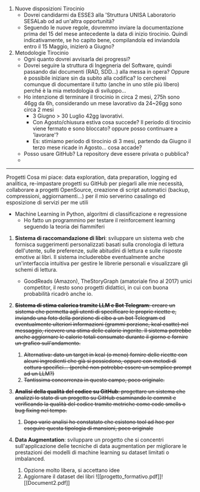 1) Nuove disposizioni Tirocinio
	- Dovrei candidarmi da ESSE3 alla 'Struttura UNISA Laboratorio SESALab od ad un'altra opportunità?
	- Seguendo le nuove regole, dovremmo inviare la documentazione prima del 15 del mese antecedente la data di inizio tirocinio. Quindi indicativamente, se ho capito bene, compilandola ed inviandola entro il 15 Maggio, inizierò a Giugno?
2) Metodologie Tirocinio
	- Ogni quanto dovrei avvisarla dei progressi?
	- Dovrei seguire la struttura di Ingegneria del Software, quindi passando dai documenti (RAD, SDD...) alla messa in opera? Oppure è possibile iniziare sin da subito alla codifica? Io cercherei comunque di documentare il tutto (anche in uno stile più libero) perché è la mia metodologia di sviluppo...
	- Ho intenzione di terminare il tirocinio in circa 2 mesi, 275h sono 46gg da 6h, considerando un mese lavorativo da 24~26gg sono circa 2 mesi
		- 3 Giugno > 30 Luglio 42gg lavorativi.
		- Con Agosto/chiusura estiva cosa succede? Il periodo di tirocinio viene fermato e sono bloccato? oppure posso continuare a 'lavorare'?
		- Es: stimiamo periodo di tirocinio di 3 mesi, partendo da Giugno il terzo mese ricade in Agosto... cosa accade?
	- Posso usare GitHub? La repository deve essere privata o pubblica? 
	- 
--- 
Progetti
Cosa mi piace: data exploration, data preparation, logging ed analitica, re-impastare progetti su GitHub per piegarli alle mie necessità, collaborare a progetti OpenSource, creazione di script automatici (backup, compressioni, aggiornamenti...) per il mio serverino casalingo ed esposizione di servizi per me utili
- Machine Learning in Python, algoritmi di classificazione e regressione
	- Ho fatto un programmino per testare il reinforcement learning seguendo la teoria dei fiammiferi 



1. **Sistema di raccomandazione di libri**: sviluppare un sistema web che fornisca suggerimenti personalizzati basati sulla cronologia di lettura dell'utente, sulle preferenze, sulle abitudini di lettura e sulle risposte emotive ai libri. Il sistema includerebbe eventualmente anche un'interfaccia intuitiva per gestire le librerie personali e visualizzare gli schemi di lettura.
	- GoodReads (Amazon), TheStoryGraph (amatoriale fino al 2017) unici competitor, il resto sono progetti didattici, in cui con buona probabilità ricadrò anche io.

2. ~~**Sistema di stima calorica tramite LLM e Bot Telegram**: creare un sistema che permetta agli utenti di specificare le proprie ricette e, inviando una foto della porzione di cibo a un bot Telegram ed eventualmente ulteriori informazioni (grammi porzione, kcal esatte) nel messaggio, ricevere una stima delle calorie ingerite. Il sistema potrebbe anche aggiornare le calorie totali consumate durante il giorno e fornire un grafico sull'andamento.~~
	1. ~~Alternativa: dato un target in kcal (o meno) fornire delle ricette con alcuni ingredienti che già si possiedono, oppure con metodi di cottura specifici... (perché non potrebbe essere un semplice prompt ad un LLM?)~~
	2. ~~Tantissima concorrenza in questo campo, poco originale.~~ 
    
3. ~~**Analisi della qualità del codice su GitHub**: progettare un sistema che analizzi lo stato di un progetto su GitHub esaminando le commit e verificando la qualità del codice tramite metriche come code smells o bug fixing nel tempo.~~
	1. ~~Dopo varie analisi ho constatato che esistono tool ad hoc per eseguire questa tipologia di mansioni, poco originale~~
    
4. **Data Augmentation**: sviluppare un progetto che si concentri sull'applicazione delle tecniche di data augmentation per migliorare le prestazioni dei modelli di machine learning su dataset limitati o imbalanced.
	1. Opzione molto libera, si accettano idee
	2. Aggiornare il dataset dei libri
![[progetto_formativo.pdf]]![[Document2.pdf]]